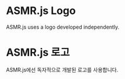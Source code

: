 # ASMR.js Logo

ASMR.js uses a logo developed independently.

# ASMR.js 로고

ASMR.js에선 독자적으로 개발된 로고를 사용합니다.
